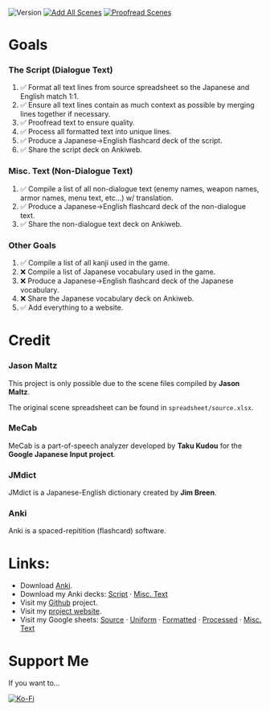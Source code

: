 ![Version](https://img.shields.io/github/package-json/v/nowotato/final-fantasy-vii-catalog?style=for-the-badge)
[![Add All Scenes](https://img.shields.io/github/milestones/progress-percent/nowotato/final-fantasy-vii-catalog/1?label=scene-completion&style=for-the-badge)](https://github.com/nowotato/final-fantasy-vii-catalog/milestone/1)
[![Proofread Scenes](https://img.shields.io/github/milestones/progress-percent/nowotato/final-fantasy-vii-catalog/2?label=proofread-scenes&style=for-the-badge)](https://github.com/nowotato/final-fantasy-vii-catalog/milestone/2)

# Goals
### The Script (Dialogue Text)
1. ✅ Format all text lines from source spreadsheet so the Japanese and English match 1:1.
2. ✅ Ensure all text lines contain as much context as possible by merging lines together if necessary.
4. ✅ Proofread text to ensure quality.
5. ✅ Process all formatted text into unique lines.
6. ✅ Produce a Japanese->English flashcard deck of the script.
7. ✅ Share the script deck on Ankiweb.

### Misc. Text (Non-Dialogue Text)
1. ✅ Compile a list of all non-dialogue text (enemy names, weapon names, armor names, menu text, etc...) w/ translation.
2. ✅ Produce a Japanese->English flashcard deck of the non-dialogue text.
3. ✅ Share the non-dialogue text deck on Ankiweb.

### Other Goals
1. ✅ Compile a list of all kanji used in the game.
2. ❌ Compile a list of Japanese vocabulary used in the game.
3. ❌ Produce a Japanese->English flashcard deck of the Japanese vocabulary.
4. ❌ Share the Japanese vocabulary deck on Ankiweb.
5. ✅ Add everything to a website.

# Credit
### Jason Maltz
This project is only possible due to the scene files compiled by **Jason Maltz**.

The original scene spreadsheet can be found in `spreadsheet/source.xlsx`.

### MeCab
MeCab is a part-of-speech analyzer developed by **Taku Kudou** for the **Google Japanese Input project**.

### JMdict
JMdict is a Japanese-English dictionary created by **Jim Breen**.

### Anki
Anki is a spaced-repitition (flashcard) software.

# Links:
* Download [Anki](https://apps.ankiweb.net/).
* Download my Anki decks: [Script](https://ankiweb.net/shared/info/1382550012) · [Misc. Text](https://ankiweb.net/shared/info/1700863070)
* Visit my [Github](https://github.com/nowotato/final-fantasy-vii-catalog) project.
* Visit my [project website](https://nowotato.github.io/final-fantasy-vii-catalog/).
* Visit my Google sheets: [Source](https://docs.google.com/spreadsheets/d/15j1daY2lC815kON_Lj1pOAIUgT3u9Pljn_OItqY-xHY/edit?usp=sharing) · [Uniform](https://docs.google.com/spreadsheets/d/15hmEPF-JQ7F0wcm8nlD3Ic9y8Ix2VOCP5sSI4zi3fpI/edit?usp=sharing) · [Formatted](https://docs.google.com/spreadsheets/d/1V3nNlDEZySQZzSKkVULG0hkyuMywq0jQB8xA2nPrPJ8/edit?usp=sharing) · [Processed](https://docs.google.com/spreadsheets/d/192VVNqbRRjMVa7XKZ2kVIvHyWHuP4audZ8TssQTNwK0/edit?usp=sharing) · [Misc. Text](https://docs.google.com/spreadsheets/d/1zReHSaUUPfFW7eEsJl53tEtGgxufpekUNw6JxlML2fg/edit?usp=sharing)

# Support Me
If you want to...

[![Ko-Fi](https://img.shields.io/badge/Ko--fi-F16061?style=for-the-badge&logo=ko-fi&logoColor=white)](https://ko-fi.com/nowotato)
